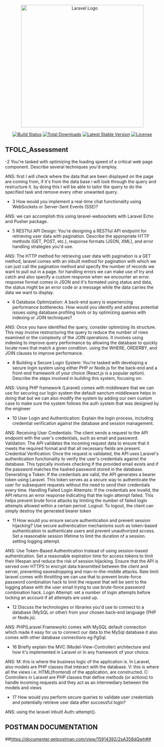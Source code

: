 <p align="center"><a href="https://laravel.com" target="_blank"><img src="https://raw.githubusercontent.com/laravel/art/master/logo-lockup/5%20SVG/2%20CMYK/1%20Full%20Color/laravel-logolockup-cmyk-red.svg" width="400" alt="Laravel Logo"></a></p>

<p align="center">
<a href="https://github.com/laravel/framework/actions"><img src="https://github.com/laravel/framework/workflows/tests/badge.svg" alt="Build Status"></a>
<a href="https://packagist.org/packages/laravel/framework"><img src="https://img.shields.io/packagist/dt/laravel/framework" alt="Total Downloads"></a>
<a href="https://packagist.org/packages/laravel/framework"><img src="https://img.shields.io/packagist/v/laravel/framework" alt="Latest Stable Version"></a>
<a href="https://packagist.org/packages/laravel/framework"><img src="https://img.shields.io/packagist/l/laravel/framework" alt="License"></a>
</p>

## TFOLC_Assessment


-2 You're tasked with optimizing the loading speed of a critical web page component.
Describe several techniques you'd employ.

ANS: first I will check where the data that are been displayed on the page are coming from, if it's from the data base i will look through the query and restructure it. by doing this I will be able to tailor the query to do the specified task and remove every other unwanted query. 

- 3 How would you implement a real-time chat functionality using WebSockets or
Server-Sent Events (SSE)?

ANS: we can accomplish this using laravel-websockets with Laravel Echo and Pusher package. 

- 5 RESTful API Design: You're designing a RESTful API endpoint for retrieving user
data with pagination. Describe the appropriate HTTP methods (GET, POST, etc.),
response formats (JSON, XML), and error handling strategies you'd use.

ANS: The HTTP method for retrieving user data with pagination is a GET method, laravel comes with an inbuilt method for pagination with which we can just call the pagination method and specify the number of records we want to pull out in a page. for handling errors we can make use of try and catch and also specify a custom response when we encounter an error. response format comes in JSON and it's formated using status and data, the status might be an error code or a message while the data carries the data we want to display.

- 6 Database Optimization: A back-end query is experiencing performance bottlenecks.
How would you identify and address potential issues using database profiling tools or
by optimizing queries with indexing or JOIN techniques?

ANS: Once you have identified the query, consider optimizing its structure. This may involve restructuring the query to reduce the number of rows examined or the complexity of the JOIN operations.
It involves using indexing to improve query performance by allowing the database to quickly locate rows that match a given condition. using the WHERE, ORDERBY, and JOIN clauses to improve performance.

- 8 Building a Secure Login System:
You're tasked with developing a secure login system using either PHP or Node.js for
the back-end and a front-end framework of your choice (React.js is a popular option).
Describe the steps involved in building this system, focusing on:

ANS: Using PHP framework (Laravel) comes with middleware that we can use for securing our login system the default sanctum middleware helps in doing that but we can also modify the system by adding our own custom case to make sure the system follows the auth system that was designed by the engineer 


- 10 User Login and Authentication: Explain the login process, including credential
verification against the database and session management.

ANS: Receiving User Credentials: The client sends a request to the API endpoint with the user's credentials, such as email and password.
Validation: The API validates the incoming request data to ensure that it meets the required format and that all necessary fields are present.
Credential Verification: Once the request is validated, the API uses Laravel's authentication functionality to verify the user's credentials against the database. This typically involves checking if the provided email exists and if the password matches the hashed password stored in the database.
Generating a Token: If the credentials are valid, the API generates a bearer token using Laravel. This token serves as a secure way to authenticate the user for subsequent requests without the need to send their credentials every time.
Handling Failed Login Attempts: If the credentials are invalid, the API returns an error response indicating that the login attempt failed. This helps prevent brute force attacks by limiting the number of failed login attempts allowed within a certain period.
Logout: To logout, the client can simply destroy the generated bearer token 

- 11 How would you ensure secure authentication and prevent session hijacking?
  Use secure authentication mechanisms such as token-based authentication to authenticate users and prevent unauthorized access.
  Set a reasonable session lifetime to limit the duration of a session.
  setting logging attempt.
  
ANS: Use Token-Based Authentication Instead of using session-based authentication.
Set a reasonable expiration time for access tokens to limit their lifespan and reduce the risk of session hijacking.
Ensure that the API is served over HTTPS to encrypt data transmitted between the client and server, preventing eavesdropping and man-in-the-middle attacks.
Rate limit: laravel comes with throttling we can use that to prevent brute-force password combination hack to limit the request that will be sent to the logging phase with the user email trying to use brute-force password combination hack.
Login Attempt: set a number of login attempts before locking an account if all attempts are used up.

- 12 Discuss the technologies or libraries you'd use to connect to a database (MySQL or
other) from your chosen back-end language (PHP or Node.js).

ANS: PHP(Laravel Framework) comes with MySQL default connection which made it easy for us to connect our data to the MySql database it also comes with other database connections eg PgSql. 

- 16 Briefly explain the MVC (Model-View-Controller) architecture and how it's
implemented in Laravel or in any framework of your choice.

ANS: M: this is where the business logic of the application is. In Laravel, also models are PHP classes that interact with the database.
V: this is where all the views i.e. HTML(frontend) of the application, are constructed.
C: Controllers in Laravel are PHP classes that define methods (or actions) to handle incoming requests and they act as an intermediary between the models and views

- 17 How would you perform secure queries to validate user credentials and
potentially retrieve user data after successful login?

ANS: using the laravel inbuilt Auth::attempt(). 

## POSTMAN DOCUMENTATION
##https://documenter.getpostman.com/view/15914392/2sA358dQwh##
